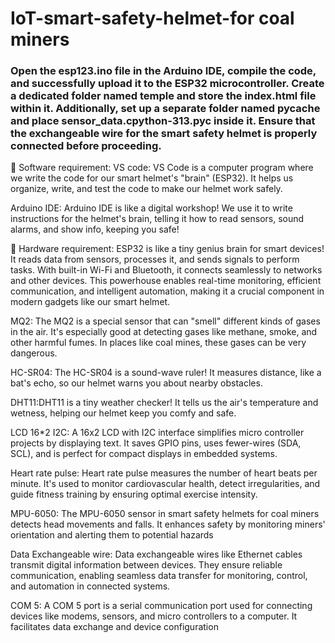 # IoT-smart-safety-helmet-for coal miners
### Open the esp123.ino file in the Arduino IDE, compile the code, and successfully upload it to the ESP32 microcontroller. Create a dedicated folder named temple and store the index.html file within it. Additionally, set up a separate folder named __pycache__ and place sensor_data.cpython-313.pyc inside it. Ensure that the exchangeable wire for the smart safety helmet is properly connected before proceeding.

	Software requirement: 
VS code: VS Code is a computer program where we write the code for our smart helmet's "brain" (ESP32). It helps us organize, write, and test the code to make our helmet work safely.

Arduino IDE: Arduino IDE is like a digital workshop! We use it to write instructions for the helmet's brain, telling it how to read sensors, sound alarms, and show info, keeping you safe!

	Hardware requirement:
ESP32 is like a tiny genius brain for smart devices! It reads data from sensors, processes it, and sends signals to perform tasks. With built-in Wi-Fi and Bluetooth, it connects seamlessly to networks and other devices. This powerhouse enables real-time monitoring, efficient communication, and intelligent automation, making it a crucial component in modern gadgets like our smart helmet.

MQ2: The MQ2 is a special sensor that can "smell" different kinds of gases in the air. It's especially good at detecting gases like methane, smoke, and other harmful fumes. 
In places like coal mines, these gases can be very dangerous.   

HC-SR04: The HC-SR04 is a sound-wave ruler! It measures distance, like a bat's echo, so our helmet warns you about nearby obstacles.                 

DHT11:DHT11 is a tiny weather checker! It tells us the air's temperature and wetness, helping our helmet keep you comfy and safe.

LCD 16*2  I2C: A 16x2 LCD with I2C interface simplifies micro controller projects by displaying text. It saves GPIO pins, uses fewer-wires (SDA, SCL), and is perfect for compact displays in embedded systems.

Heart rate pulse: Heart rate pulse measures the number of heart beats per minute. It's used to monitor cardiovascular health, detect irregularities, and guide fitness training by ensuring optimal exercise intensity.                                     

MPU-6050: The MPU-6050 sensor in smart safety helmets for coal miners detects head movements and falls. It enhances safety by monitoring miners' orientation and alerting them to potential hazards                                                              

Data Exchangeable wire: Data exchangeable wires like Ethernet cables transmit digital information between devices. They ensure reliable communication, enabling seamless data transfer for monitoring, control, and automation in connected systems.

COM 5: A COM 5 port is a serial communication port used for connecting devices like modems, sensors, and micro controllers to a computer. It facilitates data exchange and device configuration
